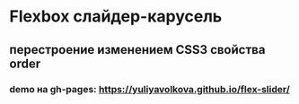 # Flexbox cлайдер-карусель
##  перестроение изменением CSS3 cвойствa order
### **demo на gh-pages:**  https://yuliyavolkova.github.io/flex-slider/